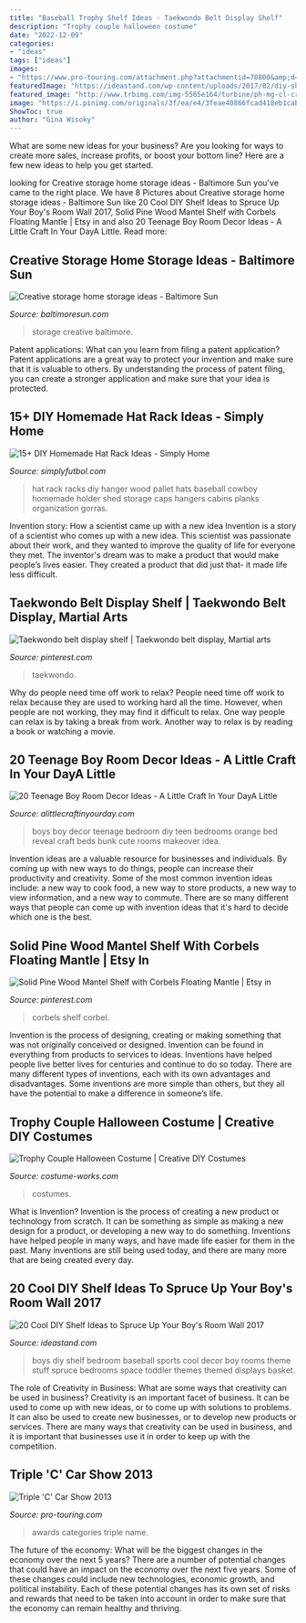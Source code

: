 ```yaml
---
title: "Baseball Trophy Shelf Ideas - Taekwondo Belt Display Shelf"
description: "Trophy couple halloween costume"
date: "2022-12-09"
categories:
- "ideas"
tags: ["ideas"]
images:
- "https://www.pro-touring.com/attachment.php?attachmentid=70800&amp;d=1359591415"
featuredImage: "https://ideastand.com/wp-content/uploads/2017/02/diy-shelf-for-boys-room/8-diy-shelf-ideas.jpg"
featured_image: "http://www.trbimg.com/img-5565e164/turbine/ph-mg-cl-creative-storage-20150527"
image: "https://i.pinimg.com/originals/3f/ea/e4/3feae40866fcad418eb1cabb2c371929.jpg"
ShowToc: true
author: "Gina Wisoky"
---
```



What are some new ideas for your business?
Are you looking for ways to create more sales, increase profits, or boost your bottom line? Here are a few new ideas to help you get started.

	

		
looking for Creative storage home storage ideas - Baltimore Sun you've came to the right place. We have 8 Pictures about Creative storage home storage ideas - Baltimore Sun like 20 Cool DIY Shelf Ideas to Spruce Up Your Boy&#039;s Room Wall 2017, Solid Pine Wood Mantel Shelf with Corbels Floating Mantle | Etsy in and also 20 Teenage Boy Room Decor Ideas - A Little Craft In Your DayA Little. Read more:
		
    
## Creative Storage Home Storage Ideas - Baltimore Sun

<img loading=lazy src="http://www.trbimg.com/img-5565e164/turbine/ph-mg-cl-creative-storage-20150527" onerror="this.onerror=null;this.src='https://tse3.mm.bing.net/th?id=OIP.2bgtnayNP_Ft8uVVF1vrDQHaE7&amp;pid=15.1';" alt="Creative storage home storage ideas - Baltimore Sun">

_Source: baltimoresun.com_

>storage creative baltimore. 

	

Patent applications: What can you learn from filing a patent application?
Patent applications are a great way to protect your invention and make sure that it is valuable to others. By understanding the process of patent filing, you can create a stronger application and make sure that your idea is protected.

    
## 15+ DIY Homemade Hat Rack Ideas - Simply Home

<img loading=lazy src="http://simplyfutbol.com/wp-content/uploads/2017/10/word-image-71.png" onerror="this.onerror=null;this.src='https://tse2.mm.bing.net/th?id=OIP.yybuFgScwbbnQqXT3JyDDgHaMM&amp;pid=15.1';" alt="15+ DIY Homemade Hat Rack Ideas - Simply Home">

_Source: simplyfutbol.com_

>hat rack racks diy hanger wood pallet hats baseball cowboy homemade holder shed storage caps hangers cabins planks organization gorras. 

	

Invention story: How a scientist came up with a new idea
Invention is a story of a scientist who comes up with a new idea. This scientist was passionate about their work, and they wanted to improve the quality of life for everyone they met. The inventor's dream was to make a product that would make people’s lives easier. They created a product that did just that- it made life less difficult.

    
## Taekwondo Belt Display Shelf | Taekwondo Belt Display, Martial Arts

<img loading=lazy src="https://i.pinimg.com/originals/3f/ea/e4/3feae40866fcad418eb1cabb2c371929.jpg" onerror="this.onerror=null;this.src='https://tse2.mm.bing.net/th?id=OIP.qSdt24kOx0JynMxd0_ZotwHaJ3&amp;pid=15.1';" alt="Taekwondo belt display shelf | Taekwondo belt display, Martial arts">

_Source: pinterest.com_

>taekwondo. 

	

Why do people need time off work to relax?
People need time off work to relax because they are used to working hard all the time. However, when people are not working, they may find it difficult to relax. One way people can relax is by taking a break from work. Another way to relax is by reading a book or watching a movie.

    
## 20 Teenage Boy Room Decor Ideas - A Little Craft In Your DayA Little

<img loading=lazy src="http://www.alittlecraftinyourday.com/wp-content/uploads/2013/08/0b5ba113239d0cc74361f701723cfab3.jpg" onerror="this.onerror=null;this.src='https://tse3.mm.bing.net/th?id=OIP.ZCkUu5_P_E-q5puSliV1KAHaLL&amp;pid=15.1';" alt="20 Teenage Boy Room Decor Ideas - A Little Craft In Your DayA Little">

_Source: alittlecraftinyourday.com_

>boys boy decor teenage bedroom diy teen bedrooms orange bed reveal craft beds bunk cute rooms makeover idea. 

	

Invention ideas are a valuable resource for businesses and individuals. By coming up with new ways to do things, people can increase their productivity and creativity. Some of the most common invention ideas include: a new way to cook food, a new way to store products, a new way to view information, and a new way to commute. There are so many different ways that people can come up with invention ideas that it's hard to decide which one is the best.

    
## Solid Pine Wood Mantel Shelf With Corbels Floating Mantle | Etsy In

<img loading=lazy src="https://i.pinimg.com/originals/d2/4a/66/d24a66cb534d16e16c2bd1706c0bcaf6.jpg" onerror="this.onerror=null;this.src='https://tse3.mm.bing.net/th?id=OIP.rynQVidOVruiocY3JodSaQHaHa&amp;pid=15.1';" alt="Solid Pine Wood Mantel Shelf with Corbels Floating Mantle | Etsy in">

_Source: pinterest.com_

>corbels shelf corbel. 

	

Invention is the process of designing, creating or making something that was not originally conceived or designed. Invention can be found in everything from products to services to ideas. Inventions have helped people live better lives for centuries and continue to do so today. There are many different types of inventions, each with its own advantages and disadvantages. Some inventions are more simple than others, but they all have the potential to make a difference in someone’s life.

    
## Trophy Couple Halloween Costume | Creative DIY Costumes

<img loading=lazy src="https://photos.costume-works.com/full/trophy_couple.jpg" onerror="this.onerror=null;this.src='https://tse4.mm.bing.net/th?id=OIP.RH57moj_T_Em1IkPk7hK8wHaJT&amp;pid=15.1';" alt="Trophy Couple Halloween Costume | Creative DIY Costumes">

_Source: costume-works.com_

>costumes. 

	

What is Invention?
Invention is the process of creating a new product or technology from scratch. It can be something as simple as making a new design for a product, or developing a new way to do something. Inventions have helped people in many ways, and have made life easier for them in the past. Many inventions are still being used today, and there are many more that are being created every day.

    
## 20 Cool DIY Shelf Ideas To Spruce Up Your Boy&#039;s Room Wall 2017

<img loading=lazy src="https://ideastand.com/wp-content/uploads/2017/02/diy-shelf-for-boys-room/8-diy-shelf-ideas.jpg" onerror="this.onerror=null;this.src='https://tse4.mm.bing.net/th?id=OIP.ifgyKWtkSwAUWgYurmEQDAAAAA&amp;pid=15.1';" alt="20 Cool DIY Shelf Ideas to Spruce Up Your Boy&#039;s Room Wall 2017">

_Source: ideastand.com_

>boys diy shelf bedroom baseball sports cool decor boy rooms theme stuff spruce bedrooms space toddler themes themed displays basket. 

	

The role of Creativity in Business: What are some ways that creativity can be used in business?
Creativity is an important facet of business. It can be used to come up with new ideas, or to come up with solutions to problems. It can also be used to create new businesses, or to develop new products or services. There are many ways that creativity can be used in business, and it is important that businesses use it in order to keep up with the competition.

    
## Triple &#039;C&#039; Car Show 2013

<img loading=lazy src="https://www.pro-touring.com/attachment.php?attachmentid=70800&amp;d=1359591415" onerror="this.onerror=null;this.src='https://tse2.mm.bing.net/th?id=OIP.6dudFH_m-iCCj8-AT8ARtAHaJ8&amp;pid=15.1';" alt="Triple &#039;C&#039; Car Show 2013">

_Source: pro-touring.com_

>awards categories triple name. 

	

The future of the economy: What will be the biggest changes in the economy over the next 5 years?
There are a number of potential changes that could have an impact on the economy over the next five years. Some of these changes could include new technologies, economic growth, and political instability. Each of these potential changes has its own set of risks and rewards that need to be taken into account in order to make sure that the economy can remain healthy and thriving.

